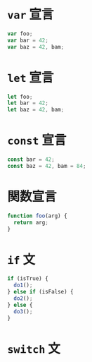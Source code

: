 # `var` 宣言

```javascript
var foo;
var bar = 42;
var baz = 42, bam;
```

# `let` 宣言

```javascript
let foo;
let bar = 42;
let baz = 42, bam;
```

# `const` 宣言

```javascript
const bar = 42;
const baz = 42, bam = 84;
```

# 関数宣言

```javascript
function foo(arg) {
  return arg;
}
```

# `if` 文

```javascript
if (isTrue) {
  do1();
} else if (isFalse) {
  do2();
} else {
  do3();
}
```

# `switch` 文

